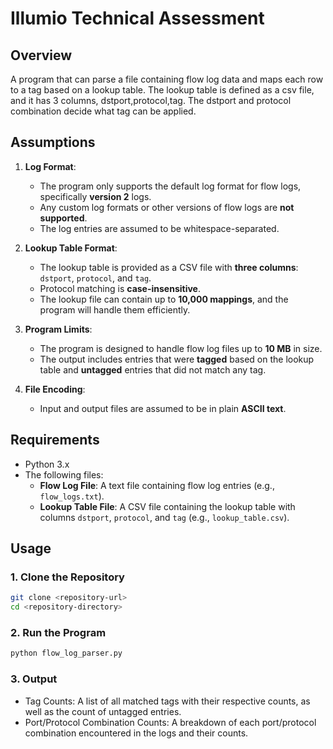 # Illumio Technical Assessment

## Overview

A program that can parse a file containing flow log data and maps each row to a tag based on a lookup table. The lookup table is defined as a csv file, and it has 3 columns, dstport,protocol,tag.   The dstport and protocol combination decide what tag can be applied.

## Assumptions

1. **Log Format**: 
   - The program only supports the default log format for flow logs, specifically **version 2** logs.
   - Any custom log formats or other versions of flow logs are **not supported**.
   - The log entries are assumed to be whitespace-separated.

2. **Lookup Table Format**: 
   - The lookup table is provided as a CSV file with **three columns**: `dstport`, `protocol`, and `tag`.
   - Protocol matching is **case-insensitive**.
   - The lookup file can contain up to **10,000 mappings**, and the program will handle them efficiently.

3. **Program Limits**:
   - The program is designed to handle flow log files up to **10 MB** in size.
   - The output includes entries that were **tagged** based on the lookup table and **untagged** entries that did not match any tag.

4. **File Encoding**:
   - Input and output files are assumed to be in plain **ASCII text**.

## Requirements

- Python 3.x
- The following files:
  - **Flow Log File**: A text file containing flow log entries (e.g., `flow_logs.txt`).
  - **Lookup Table File**: A CSV file containing the lookup table with columns `dstport`, `protocol`, and `tag` (e.g., `lookup_table.csv`).


## Usage

### 1. Clone the Repository

```bash
git clone <repository-url>
cd <repository-directory>
```

### 2. Run the Program
```bash
python flow_log_parser.py
```

### 3. Output

- Tag Counts: A list of all matched tags with their respective counts, as well as the count of untagged entries.
- Port/Protocol Combination Counts: A breakdown of each port/protocol combination encountered in the logs and their counts.
